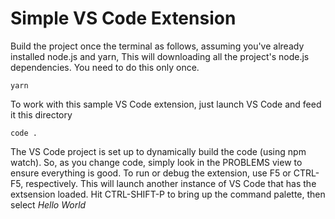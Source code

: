 # Simple VS Code Extension

Build the project once the terminal as follows, assuming you've already installed node.js and yarn,
This will downloading all the project's node.js dependencies. You need to do this only once.
```
yarn
```

To work with this sample VS Code extension, just launch VS Code and feed it this directory
```
code .
```

The VS Code project is set up to dynamically build the code (using npm watch). So, as you change
code, simply look in the PROBLEMS view to ensure everything is good. To run or debug the
extension, use F5 or CTRL-F5, respectively. This will launch another instance of VS Code that has
the extsension loaded. Hit CTRL-SHIFT-P
to bring up the command palette, then select _Hello World_